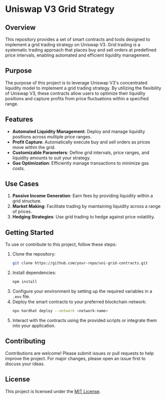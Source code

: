 # Uniswap V3 Grid Strategy

## Overview

This repository provides a set of smart contracts and tools designed to implement a grid trading strategy on Uniswap V3. Grid trading is a systematic trading approach that places buy and sell orders at predefined price intervals, enabling automated and efficient liquidity management.

## Purpose

The purpose of this project is to leverage Uniswap V3's concentrated liquidity model to implement a grid trading strategy. By utilizing the flexibility of Uniswap V3, these contracts allow users to optimize their liquidity positions and capture profits from price fluctuations within a specified range.

## Features

- **Automated Liquidity Management**: Deploy and manage liquidity positions across multiple price ranges.
- **Profit Capture**: Automatically execute buy and sell orders as prices move within the grid.
- **Customizable Parameters**: Define grid intervals, price ranges, and liquidity amounts to suit your strategy.
- **Gas Optimization**: Efficiently manage transactions to minimize gas costs.

## Use Cases

1. **Passive Income Generation**: Earn fees by providing liquidity within a grid structure.
2. **Market Making**: Facilitate trading by maintaining liquidity across a range of prices.
3. **Hedging Strategies**: Use grid trading to hedge against price volatility.

## Getting Started

To use or contribute to this project, follow these steps:

1. Clone the repository:
    ```bash
    git clone https://github.com/your-repo/uni-grid-contracts.git
    ```
2. Install dependencies:
    ```bash
    npm install
    ```
3. Configure your environment by setting up the required variables in a `.env` file.
4. Deploy the smart contracts to your preferred blockchain network:
    ```bash
    npx hardhat deploy --network <network-name>
    ```
5. Interact with the contracts using the provided scripts or integrate them into your application.

## Contributing

Contributions are welcome! Please submit issues or pull requests to help improve the project. For major changes, please open an issue first to discuss your ideas.

## License

This project is licensed under the [MIT License](LICENSE).
